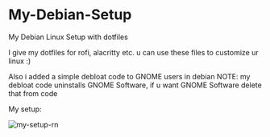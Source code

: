 # My-Debian-Setup
My Debian Linux Setup with dotfiles 

I give my dotfiles for rofi, alacritty etc. u can use these files to customize ur linux :)

Also i added a simple debloat code to GNOME users in debian 
NOTE: my debloat code uninstalls GNOME Software, if u want GNOME Software delete that from code


My setup:

![my-setup-rn](https://user-images.githubusercontent.com/47640690/231845490-375c9d4d-3d68-474f-b5e8-bde1f94a97d6.png)
